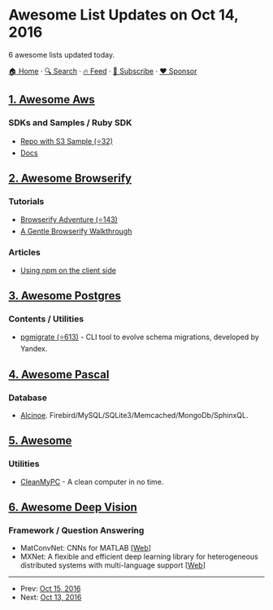 # Awesome List Updates on Oct 14, 2016

6 awesome lists updated today.

[🏠 Home](/README.md) · [🔍 Search](https://www.trackawesomelist.com/search/) · [🔥 Feed](https://www.trackawesomelist.com/rss.xml) · [📮 Subscribe](https://trackawesomelist.us17.list-manage.com/subscribe?u=d2f0117aa829c83a63ec63c2f&id=36a103854c) · [❤️  Sponsor](https://github.com/sponsors/theowenyoung)



## [1. Awesome Aws](/content/donnemartin/awesome-aws/README.md)

### SDKs and Samples / Ruby SDK

*   [Repo with S3 Sample (⭐32)](https://github.com/awslabs/aws-ruby-sample)
*   [Docs](https://aws.amazon.com/documentation/sdk-for-ruby/)

## [2. Awesome Browserify](/content/browserify/awesome-browserify/README.md)

### Tutorials

*   [Browserify Adventure (⭐143)](https://github.com/workshopper/browserify-adventure)
*   [A Gentle Browserify Walkthrough](https://ponyfoo.com/articles/a-gentle-browserify-walkthrough)

### Articles

*   [Using npm on the client side](http://dontkry.com/posts/code/using-npm-on-the-client-side.html)

## [3. Awesome Postgres](/content/dhamaniasad/awesome-postgres/README.md)

### Contents / Utilities

*   [pgmigrate (⭐613)](https://github.com/yandex/pgmigrate) - CLI tool to evolve schema migrations, developed by Yandex.

## [4. Awesome Pascal](/content/Fr0sT-Brutal/awesome-pascal/README.md)

### Database

*   [Alcinoe](#general-libraries). Firebird/MySQL/SQLite3/Memcached/MongoDb/SphinxQL.

## [5. Awesome](/content/Awesome-Windows/Awesome/README.md)

### Utilities

*   [CleanMyPC](http://macpaw.com/cleanmypc) - A clean computer in no time.

## [6. Awesome Deep Vision](/content/kjw0612/awesome-deep-vision/README.md)

### Framework / Question Answering

*   MatConvNet: CNNs for MATLAB \[[Web](http://www.vlfeat.org/matconvnet/)]
*   MXNet: A flexible and efficient deep learning library for heterogeneous distributed systems with multi-language support \[[Web](http://mxnet.io/)]

---

- Prev: [Oct 15, 2016](/content/2016/10/15/README.md)
- Next: [Oct 13, 2016](/content/2016/10/13/README.md)